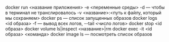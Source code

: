 docker run <название приложения>
-e <переменные среды>
-d — чтобы в терминал не транслировалось
-v <название>:<путь к файлу, который мы сохраняем>
docker ps — список запущенных образов
docker logs <id образа> -f — вывод всех логов, --tail <число логов>
docker stop <id образа>
docker volume ls|inspect <название>|rm
docker exec -it <id образа> <команда>
docker image ls — посмотреть список образов